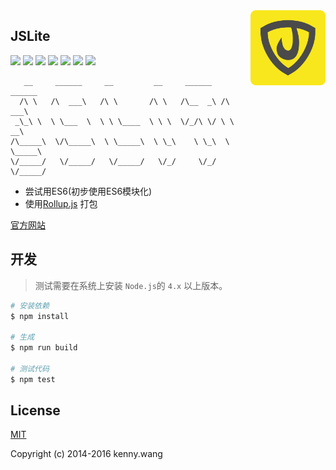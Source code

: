 <img align="right" height="120" src="./doc/jslite.png">

JSLite
---

[![](https://img.shields.io/github/issues/JSLite/JSLite.svg)](https://github.com/JSLite/JSLite/issues)  [![](https://img.shields.io/github/forks/JSLite/JSLite.svg)](https://github.com/JSLite/JSLite/network) [![](https://img.shields.io/github/stars/JSLite/JSLite.svg)](https://github.com/JSLite/JSLite/stargazers) [![](https://jaywcjlove.github.io/sb/license/mit.svg)](https://raw.githubusercontent.com/JSLite/JSLite/master/MIT-LICENSE) [![](https://travis-ci.org/JSLite/JSLite.svg?branch=master)](https://travis-ci.org/JSLite/JSLite) [![](https://img.shields.io/github/release/JSLite/JSLite.svg)](https://github.com/JSLite/JSLite/releases) [![](http://jaywcjlove.github.io/sb/ico/segmentfault.svg)](https://segmentfault.com/t/jslite) 

```
   __     ______     __         __     ______   ______    
  /\ \   /\  ___\   /\ \       /\ \   /\__  _\ /\  ___\   
 _\_\ \  \ \___  \  \ \ \____  \ \ \  \/_/\ \/ \ \  __\   
/\_____\  \/\_____\  \ \_____\  \ \_\    \ \_\  \ \_____\ 
\/_____/   \/_____/   \/_____/   \/_/     \/_/   \/_____/ 

```

- 尝试用ES6(初步使用ES6模块化)
- 使用[Rollup.js](https://github.com/rollup/rollup) 打包

[官方网站](http://jslite.io) 


## 开发

> 测试需要在系统上安装 `Node.js`的 `4.x` 以上版本。 

```bash
# 安装依赖
$ npm install 

# 生成
$ npm run build

# 测试代码
$ npm test
```

## License

[MIT](http://opensource.org/licenses/MIT)

Copyright (c) 2014-2016 kenny.wang